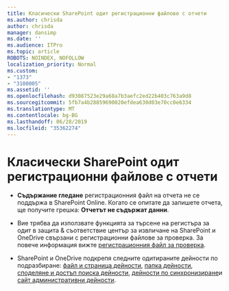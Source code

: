 ```yaml
---
title: Класически SharePoint одит регистрационни файлове с отчети
ms.author: chrisda
author: chrisda
manager: dansimp
ms.date: ''
ms.audience: ITPro
ms.topic: article
ROBOTS: NOINDEX, NOFOLLOW
localization_priority: Normal
ms.custom:
- "1373"
- "3100005"
ms.assetid: ''
ms.openlocfilehash: d93087523e29a68a7b3aefc2ed22b403c763a9d8
ms.sourcegitcommit: 5fb7a4b28859690020efdea630d03e70cc0e6334
ms.translationtype: MT
ms.contentlocale: bg-BG
ms.lasthandoff: 06/28/2019
ms.locfileid: "35362274"
---
```

# <a name="classic-sharepoint-audit-log-reports"></a>Класически SharePoint одит регистрационни файлове с отчети

- **Съдържание гледане** регистрационния файл на отчета не се поддържа в SharePoint Online. Когато се опитате да запишете отчета, ще получите грешка: **Отчетът не съдържат данни**.

- Вие трябва да използвате функцията за търсене на регистъра за одит в защита & съответствие център за извличане на SharePoint и OneDrive свързани с регистрационни файлове за проверка. За повече информация вижте [регистрационния файл за проверка](https://docs.microsoft.com/office365/securitycompliance/search-the-audit-log-in-security-and-compliance#search-the-audit-log).

- SharePoint и OneDrive подкрепя следните одитираните дейности по подразбиране: [файл и страница дейности](https://docs.microsoft.com/office365/securitycompliance/search-the-audit-log-in-security-and-compliance#file-and-page-activities), [папка дейности](https://docs.microsoft.com/office365/securitycompliance/search-the-audit-log-in-security-and-compliance#folder-activities), [споделяне и достъп поиска дейности](https://docs.microsoft.com/office365/securitycompliance/search-the-audit-log-in-security-and-compliance#sharing-and-access-request-activities), [дейности по синхронизиране](https://docs.microsoft.com/office365/securitycompliance/search-the-audit-log-in-security-and-compliance#synchronization-activities)и [сайт административни дейности](https://docs.microsoft.com/office365/securitycompliance/search-the-audit-log-in-security-and-compliance#site-administration-activities).
